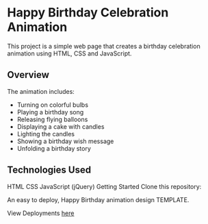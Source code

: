 # Happy Birthday Celebration Animation
This project is a simple web page that creates a birthday celebration animation using HTML, CSS and JavaScript.

## Overview
The animation includes:

- Turning on colorful bulbs
- Playing a birthday song
- Releasing flying balloons
- Displaying a cake with candles
- Lighting the candles
- Showing a birthday wish message
- Unfolding a birthday story
  
## Technologies Used
HTML
CSS
JavaScript (jQuery)
Getting Started
Clone this repository:



An easy to deploy, Happy Birthday animation design TEMPLATE.

View Deployments [here]([https://github.com/Rishabh04-02/happy-birthday/deployments])
